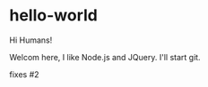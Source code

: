 hello-world
===========



Hi Humans!

Welcom here, I like Node.js and JQuery.
I'll start git.


fixes #2
